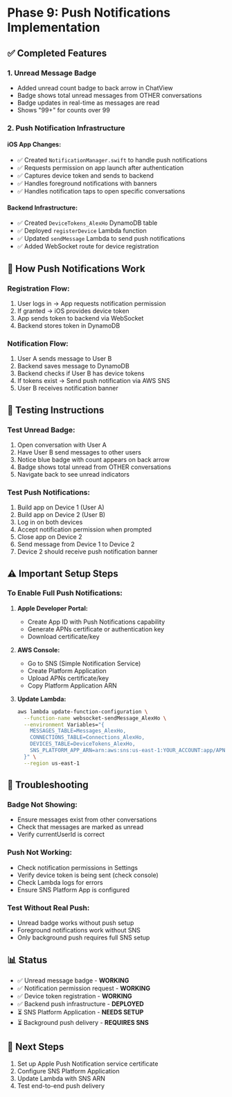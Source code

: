 # Phase 9: Push Notifications Implementation

## ✅ **Completed Features**

### 1. **Unread Message Badge**
- Added unread count badge to back arrow in ChatView
- Badge shows total unread messages from OTHER conversations
- Badge updates in real-time as messages are read
- Shows "99+" for counts over 99

### 2. **Push Notification Infrastructure**

#### **iOS App Changes:**
- ✅ Created `NotificationManager.swift` to handle push notifications
- ✅ Requests permission on app launch after authentication
- ✅ Captures device token and sends to backend
- ✅ Handles foreground notifications with banners
- ✅ Handles notification taps to open specific conversations

#### **Backend Infrastructure:**
- ✅ Created `DeviceTokens_AlexHo` DynamoDB table
- ✅ Deployed `registerDevice` Lambda function
- ✅ Updated `sendMessage` Lambda to send push notifications
- ✅ Added WebSocket route for device registration

## 📱 **How Push Notifications Work**

### **Registration Flow:**
1. User logs in → App requests notification permission
2. If granted → iOS provides device token
3. App sends token to backend via WebSocket
4. Backend stores token in DynamoDB

### **Notification Flow:**
1. User A sends message to User B
2. Backend saves message to DynamoDB
3. Backend checks if User B has device tokens
4. If tokens exist → Send push notification via AWS SNS
5. User B receives notification banner

## 🎯 **Testing Instructions**

### **Test Unread Badge:**
1. Open conversation with User A
2. Have User B send messages to other users
3. Notice blue badge with count appears on back arrow
4. Badge shows total unread from OTHER conversations
5. Navigate back to see unread indicators

### **Test Push Notifications:**
1. Build app on Device 1 (User A)
2. Build app on Device 2 (User B)
3. Log in on both devices
4. Accept notification permission when prompted
5. Close app on Device 2
6. Send message from Device 1 to Device 2
7. Device 2 should receive push notification banner

## ⚠️ **Important Setup Steps**

### **To Enable Full Push Notifications:**

1. **Apple Developer Portal:**
   - Create App ID with Push Notifications capability
   - Generate APNs certificate or authentication key
   - Download certificate/key

2. **AWS Console:**
   - Go to SNS (Simple Notification Service)
   - Create Platform Application
   - Upload APNs certificate/key
   - Copy Platform Application ARN

3. **Update Lambda:**
   ```bash
   aws lambda update-function-configuration \
     --function-name websocket-sendMessage_AlexHo \
     --environment Variables="{
       MESSAGES_TABLE=Messages_AlexHo,
       CONNECTIONS_TABLE=Connections_AlexHo,
       DEVICES_TABLE=DeviceTokens_AlexHo,
       SNS_PLATFORM_APP_ARN=arn:aws:sns:us-east-1:YOUR_ACCOUNT:app/APNS/YOUR_APP_NAME
     }" \
     --region us-east-1
   ```

## 🔧 **Troubleshooting**

### **Badge Not Showing:**
- Ensure messages exist from other conversations
- Check that messages are marked as unread
- Verify currentUserId is correct

### **Push Not Working:**
- Check notification permissions in Settings
- Verify device token is being sent (check console)
- Check Lambda logs for errors
- Ensure SNS Platform App is configured

### **Test Without Real Push:**
- Unread badge works without push setup
- Foreground notifications work without SNS
- Only background push requires full SNS setup

## 📊 **Status**
- ✅ Unread message badge - **WORKING**
- ✅ Notification permission request - **WORKING**
- ✅ Device token registration - **WORKING**
- ✅ Backend push infrastructure - **DEPLOYED**
- ⏳ SNS Platform Application - **NEEDS SETUP**
- ⏳ Background push delivery - **REQUIRES SNS**

## 🚀 **Next Steps**
1. Set up Apple Push Notification service certificate
2. Configure SNS Platform Application
3. Update Lambda with SNS ARN
4. Test end-to-end push delivery
